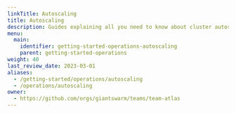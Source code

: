 ```yaml
---
linkTitle: Autoscaling
title: Autoscaling
description: Guides explaining all you need to know about cluster autoscaling (horizontal and vertical).
menu:
  main:
    identifier: getting-started-operations-autoscaling
    parent: getting-started-operations
weight: 40
last_review_date: 2023-03-01
aliases:
  - /getting-started/operations/autoscaling
  - /operations/autoscaling
owner:
  - https://github.com/orgs/giantswarm/teams/team-atlas
---
```

